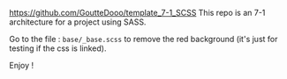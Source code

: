https://github.com/GoutteDooo/template_7-1_SCSS
This repo is an 7-1 architecture for a project using SASS.

Go to the file : `base/_base.scss` to remove the red background (it's just for testing if the css is linked).

Enjoy !


